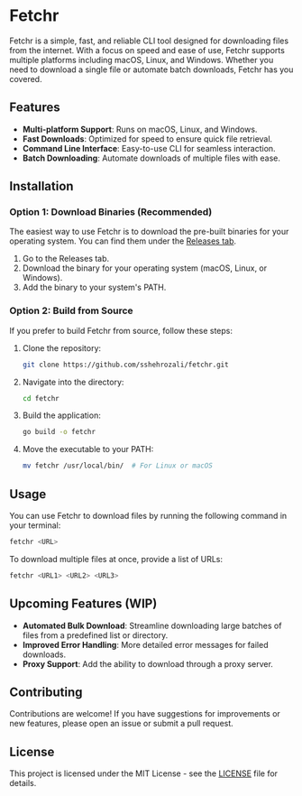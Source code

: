 
# Fetchr

Fetchr is a simple, fast, and reliable CLI tool designed for downloading files from the internet. With a focus on speed and ease of use, Fetchr supports multiple platforms including macOS, Linux, and Windows. Whether you need to download a single file or automate batch downloads, Fetchr has you covered.

## Features

- **Multi-platform Support**: Runs on macOS, Linux, and Windows.
- **Fast Downloads**: Optimized for speed to ensure quick file retrieval.
- **Command Line Interface**: Easy-to-use CLI for seamless interaction.
- **Batch Downloading**: Automate downloads of multiple files with ease.

## Installation

### Option 1: Download Binaries (Recommended)

The easiest way to use Fetchr is to download the pre-built binaries for your operating system. You can find them under the [Releases tab](https://github.com/sshehrozali/fetchr/releases).

1. Go to the Releases tab.
2. Download the binary for your operating system (macOS, Linux, or Windows).
3. Add the binary to your system's PATH.

### Option 2: Build from Source

If you prefer to build Fetchr from source, follow these steps:

1. Clone the repository:

   ```bash
   git clone https://github.com/sshehrozali/fetchr.git
   ```

2. Navigate into the directory:

   ```bash
   cd fetchr
   ```

3. Build the application:

   ```bash
   go build -o fetchr
   ```

4. Move the executable to your PATH:

   ```bash
   mv fetchr /usr/local/bin/  # For Linux or macOS
   ```

## Usage

You can use Fetchr to download files by running the following command in your terminal:

```bash
fetchr <URL>
```

To download multiple files at once, provide a list of URLs:

```bash
fetchr <URL1> <URL2> <URL3>
```

## Upcoming Features (WIP)

- **Automated Bulk Download**: Streamline downloading large batches of files from a predefined list or directory.
- **Improved Error Handling**: More detailed error messages for failed downloads.
- **Proxy Support**: Add the ability to download through a proxy server.

## Contributing

Contributions are welcome! If you have suggestions for improvements or new features, please open an issue or submit a pull request.

## License

This project is licensed under the MIT License - see the [LICENSE](LICENSE) file for details.
